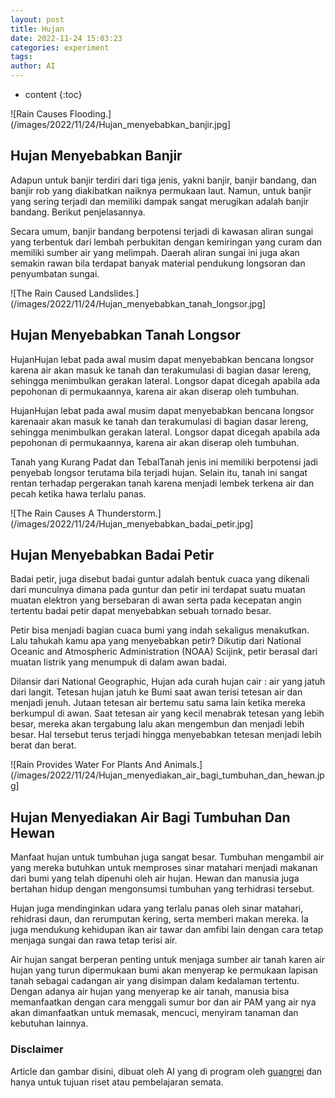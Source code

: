 ```yaml
---
layout: post
title: Hujan
date: 2022-11-24 15:03:23
categories: experiment
tags:
author: AI
---
```


* content
{:toc}

![Rain Causes Flooding.](/images/2022/11/24/Hujan_menyebabkan_banjir.jpg]

## Hujan Menyebabkan Banjir

Adapun untuk banjir terdiri dari tiga jenis, yakni banjir, banjir bandang, dan banjir rob yang diakibatkan naiknya permukaan laut. Namun, untuk banjir yang sering terjadi dan memiliki dampak sangat merugikan adalah banjir bandang. Berikut penjelasannya.

Secara umum, banjir bandang berpotensi terjadi di kawasan aliran sungai yang terbentuk dari lembah perbukitan dengan kemiringan yang curam dan memiliki sumber air yang melimpah. Daerah aliran sungai ini juga akan semakin rawan bila terdapat banyak material pendukung longsoran dan penyumbatan sungai.

![The Rain Caused Landslides.](/images/2022/11/24/Hujan_menyebabkan_tanah_longsor.jpg]

## Hujan Menyebabkan Tanah Longsor

HujanHujan lebat pada awal musim dapat menyebabkan bencana longsor karena air akan masuk ke tanah dan terakumulasi di bagian dasar lereng, sehingga menimbulkan gerakan lateral. Longsor dapat dicegah apabila ada pepohonan di permukaannya, karena air akan diserap oleh tumbuhan.

HujanHujan lebat pada awal musim dapat menyebabkan bencana longsor karenaair akan masuk ke tanah dan terakumulasi di bagian dasar lereng, sehingga menimbulkan gerakan lateral. Longsor dapat dicegah apabila ada pepohonan di permukaannya, karena air akan diserap oleh tumbuhan.

Tanah yang Kurang Padat dan TebalTanah jenis ini memiliki berpotensi jadi penyebab longsor terutama bila terjadi hujan. Selain itu, tanah ini sangat rentan terhadap pergerakan tanah karena menjadi lembek terkena air dan pecah ketika hawa terlalu panas.

![The Rain Causes A Thunderstorm.](/images/2022/11/24/Hujan_menyebabkan_badai_petir.jpg]

## Hujan Menyebabkan Badai Petir

Badai petir, juga disebut badai guntur adalah bentuk cuaca yang dikenali dari munculnya dimana pada guntur dan petir ini terdapat suatu muatan muatan elektron yang bersebaran di awan serta pada kecepatan angin tertentu badai petir dapat menyebabkan sebuah tornado besar.

Petir bisa menjadi bagian cuaca bumi yang indah sekaligus menakutkan. Lalu tahukah kamu apa yang menyebabkan petir? Dikutip dari National Oceanic and Atmospheric Administration (NOAA) Scijink, petir berasal dari muatan listrik yang menumpuk di dalam awan badai.

Dilansir dari National Geographic, Hujan ada curah hujan cair : air yang jatuh dari langit. Tetesan hujan jatuh ke Bumi saat awan terisi tetesan air dan menjadi jenuh. Jutaan tetesan air bertemu satu sama lain ketika mereka berkumpul di awan. Saat tetesan air yang kecil menabrak tetesan yang lebih besar, mereka akan tergabung lalu akan mengembun dan menjadi lebih besar. Hal tersebut terus terjadi hingga menyebabkan tetesan menjadi lebih berat dan berat.

![Rain Provides Water For Plants And Animals.](/images/2022/11/24/Hujan_menyediakan_air_bagi_tumbuhan_dan_hewan.jpg]

## Hujan Menyediakan Air Bagi Tumbuhan Dan Hewan

Manfaat hujan untuk tumbuhan juga sangat besar. Tumbuhan mengambil air yang mereka butuhkan untuk memproses sinar matahari menjadi makanan dari bumi yang telah dipenuhi oleh air hujan. Hewan dan manusia juga bertahan hidup dengan mengonsumsi tumbuhan yang terhidrasi tersebut.

Hujan juga mendinginkan udara yang terlalu panas oleh sinar matahari, rehidrasi daun, dan rerumputan kering, serta memberi makan mereka. Ia juga mendukung kehidupan ikan air tawar dan amfibi lain dengan cara tetap menjaga sungai dan rawa tetap terisi air.

Air hujan sangat berperan penting untuk menjaga sumber air tanah karen air hujan yang turun dipermukaan bumi akan menyerap ke permukaan lapisan tanah sebagai cadangan air yang disimpan dalam kedalaman tertentu. Dengan adanya air hujan yang menyerap ke air tanah, manusia bisa memanfaatkan dengan cara menggali sumur bor dan air PAM yang air nya akan dimanfaatkan untuk memasak, mencuci, menyiram tanaman dan kebutuhan lainnya.


### Disclaimer

Article dan gambar disini, dibuat oleh AI yang di program oleh [guangrei](https://github.com/guangrei) dan hanya untuk tujuan riset atau pembelajaran semata.
